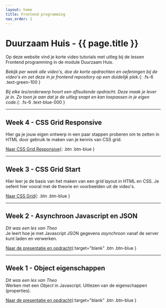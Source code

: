```yaml
---
layout: home
title: Frontend programming
nav_order: 1
---
```


# Duurzaam Huis - {{ page.title }}

Op deze website vind je korte video tutorials met uitleg bij de lessen Frontend programming in de module Duurzaam Huis.

*Bekijk per week alle video's, doe de korte opdrachten en oefeningen bij de video's en zet deze in je frontend repository op een duidelijk plek.*{: .fs-6 .text-green-100 }

*Bij elke les/onderwerp hoort een aflsuitende opdracht. Deze maak je lever je in. Zo toon je aan dat je de uitleg snapt en kan toepassen in je eigen code.*{: .fs-6 .text-blue-000 }


---

## Week 4 - CSS Grid Responsive
Hier ga je jouw eigen ontwerp in een paar stappen proberen om te zetten in HTML door gebruik te maken van je kennis van CSS grid.

[Naar CSS Grid Responsive](css-grid-responsive){: .btn .btn-blue }

---

## Week 3 - CSS Grid Start
Hier leer je de basis van het maken van een grid layout in HTML en CSS.
Je oefent hier vooral met de theorie en voorbeelden uit de video's.

[Naar CSS Grid](css-grid-start){: .btn .btn-blue }

---

## Week 2 - Asynchroon Javascript en JSON
*Dit was een les van Theo*  
Je leert hoe je met Javascript JSON gegevens *asynchroon* vanaf de server kunt laden en verwerken.

[Naar de presentatie en opdracht](https://blanken5.home.xs4all.nl/webSlidesPresentaties/importJSON.html#slide=1){:target="blank" .btn .btn-blue }

---

## Week 1 - Object eigenschappen
*Dit was een les van Theo*  
Werken met een *Object* in Javascript. Uitlezen van de eigenschappen (properties).

[Naar de presentatie en opdracht](https://blanken5.home.xs4all.nl/webSlidesPresentaties/objectEigenschappen.html#slide=1){:target="blank" .btn .btn-blue }





